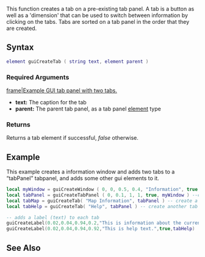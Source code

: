 This function creates a tab on a pre-existing tab panel. A tab is a button as well as a 'dimension' that can be used to switch between information by clicking on the tabs. Tabs are sorted on a tab panel in the order that they are created.

Syntax
------

``` lua
element guiCreateTab ( string text, element parent )
```

### Required Arguments

[frame|Example GUI tab panel with two tabs.](/Image:gui-tabpanelandtab.png.md "wikilink")

-   **text:** The caption for the tab
-   **parent:** The parent tab panel, as a tab panel [element](/element.md "wikilink") type

### Returns

Returns a tab element if successful, *false* otherwise.

Example
-------

This example creates a information window and adds two tabs to a “tabPanel” tabpanel, and adds some other gui elements to it.

``` lua
local myWindow = guiCreateWindow ( 0, 0, 0.5, 0.4, "Information", true )--create a window which has "Information" in the title bar.
local tabPanel = guiCreateTabPanel ( 0, 0.1, 1, 1, true, myWindow ) --create a tab panel which fills the whole window
local tabMap = guiCreateTab( "Map Information", tabPanel ) -- create a tab named "Map Information" on 'tabPanel'
local tabHelp = guiCreateTab( "Help", tabPanel ) -- create another tab named "Help" on 'tabPanel'

-- adds a label (text) to each tab
guiCreateLabel(0.02,0.04,0.94,0.2,"This is information about the current map",true,tabMap)
guiCreateLabel(0.02,0.04,0.94,0.92,"This is help text.",true,tabHelp)
```

See Also
--------

